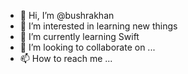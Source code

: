 - 👋 Hi, I’m @bushrakhan
- 👀 I’m interested in learning new things
- 🌱 I’m currently learning Swift
- 💞️ I’m looking to collaborate on ...
- 📫 How to reach me ...

<!---
bushrakhan1981/bushrakhan1981 is a ✨ special ✨ repository because its `README.md` (this file) appears on your GitHub profile.
You can click the Preview link to take a look at your changes.
--->
